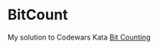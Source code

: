 # BitCount

My solution to Codewars Kata [Bit Counting](https://www.codewars.com/kata/526571aae218b8ee490006f4/train/cpp)

